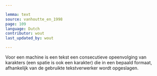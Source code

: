 ```yaml
---

lemma: text
source: vanhoutte_en_1998
page: 109
language: Dutch
contributor: wout
last_updated_by: wout

---
```


Voor een machine is een tekst een consecutieve opeenvolging van karakters (een spatie is ook een karakter) die in een bepaald formaat, afhankelijk van de gebruikte tekstverwerker wordt opgeslagen.
